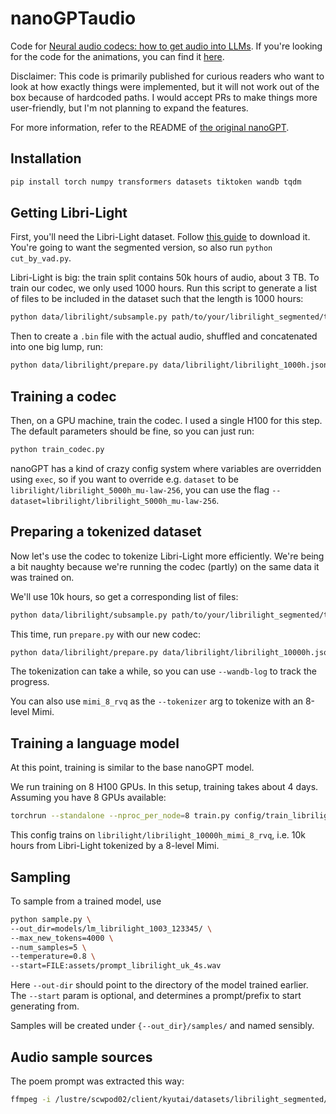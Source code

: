 
# nanoGPTaudio

Code for [Neural audio codecs: how to get audio into LLMs](https://kyutai.org/next/codec-explainer).
If you're looking for the code for the animations, you can find it [here](https://github.com/kyutai-labs/neural-audio-codecs-anims).

Disclaimer: This code is primarily published for curious readers who want to look at how exactly things were implemented,
but it will not work out of the box because of hardcoded paths.
I would accept PRs to make things more user-friendly, but I'm not planning to expand the features.

For more information, refer to the README of [the original nanoGPT](https://github.com/karpathy/nanoGPT).

## Installation

```bash
pip install torch numpy transformers datasets tiktoken wandb tqdm
```

## Getting Libri-Light

First, you'll need the Libri-Light dataset.
Follow [this guide](https://github.com/facebookresearch/libri-light/blob/3fb5006a39e6f9e86daf3e5e52bc87630f3cdf3e/data_preparation/README.md) to download it.
You're going to want the segmented version, so also run `python cut_by_vad.py`.

Libri-Light is big: the train split contains 50k hours of audio, about 3 TB.
To train our codec, we only used 1000 hours.
Run this script to generate a list of files to be included in the dataset such that the length is 1000 hours:

```bash
python data/librilight/subsample.py path/to/your/librilight_segmented/train/ --target-hours 1000
```

Then to create a `.bin` file with the actual audio, shuffled and concatenated into one big lump, run:

```bash
python data/librilight/prepare.py data/librilight/librilight_1000h.jsonl --tokenizer mu-law-256 --batch-size 32
```

## Training a codec

Then, on a GPU machine, train the codec. I used a single H100 for this step.
The default parameters should be fine, so you can just run:

```bash
python train_codec.py
```

nanoGPT has a kind of crazy config system where variables are overridden using `exec`,
so if you want to override e.g. `dataset` to be `librilight/librilight_5000h_mu-law-256`,
you can use the flag `--dataset=librilight/librilight_5000h_mu-law-256`.

## Preparing a tokenized dataset

Now let's use the codec to tokenize Libri-Light more efficiently.
We're being a bit naughty because we're running the codec (partly) on the same data it was trained on.

We'll use 10k hours, so get a corresponding list of files:

```bash
python data/librilight/subsample.py path/to/your/librilight_segmented/train/ --target-hours 10000
```

This time, run `prepare.py` with our new codec:

```bash
python data/librilight/prepare.py data/librilight/librilight_10000h.jsonl --tokenizer codec_0123_012345 --batch-size 32
```

The tokenization can take a while, so you can use `--wandb-log` to track the progress.

You can also use `mimi_8_rvq` as the `--tokenizer` arg to tokenize with an 8-level Mimi.

## Training a language model

At this point, training is similar to the base nanoGPT model.

We run training on 8 H100 GPUs. In this setup, training takes about 4 days.
Assuming you have 8 GPUs available:

```bash
torchrun --standalone --nproc_per_node=8 train.py config/train_librilight_1e4h.py
```

This config trains on `librilight/librilight_10000h_mimi_8_rvq`, i.e. 10k hours from Libri-Light tokenized by a 8-level Mimi.

## Sampling

To sample from a trained model, use

```bash
python sample.py \
--out_dir=models/lm_librilight_1003_123345/ \
--max_new_tokens=4000 \
--num_samples=5 \
--temperature=0.8 \
--start=FILE:assets/prompt_librilight_uk_4s.wav
```

Here `--out-dir` should point to the directory of the model trained earlier.
The `--start` param is optional, and determines a prompt/prefix to start generating from.

Samples will be created under `{--out_dir}/samples/` and named sensibly.

## Audio sample sources

The poem prompt was extracted this way:

```bash
ffmpeg -i /lustre/scwpod02/client/kyutai/datasets/librilight_segmented/train/10038/10066/july_field_dcc_64kb_0000.flac -ss 00:00:09.6 -t 4s prompt_librilight_uk_4s.wav
```
